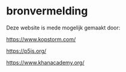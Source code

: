 # bronvermelding

Deze website is mede mogelijk gemaakt door:


https://www.kopstorm.com/

https://p5js.org/

https://www.khanacademy.org/

